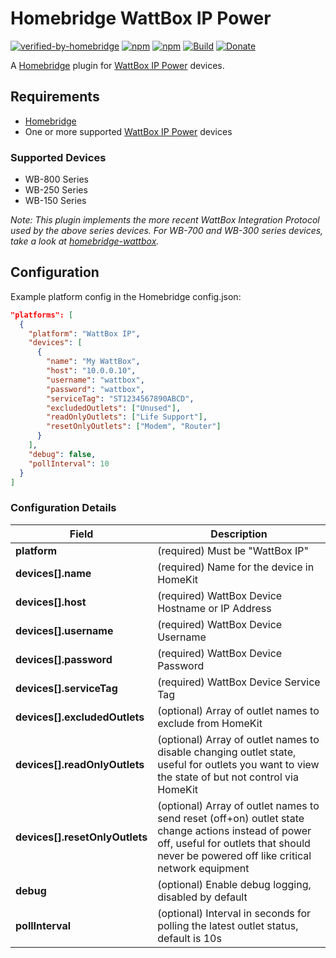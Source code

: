 # Homebridge WattBox IP Power

[![verified-by-homebridge](https://badgen.net/badge/homebridge/verified/purple)](https://github.com/homebridge/homebridge/wiki/Verified-Plugins)
[![npm](https://badgen.net/npm/v/homebridge-wattbox-ip)](https://www.npmjs.com/package/homebridge-wattbox-ip)
[![npm](https://badgen.net/npm/dt/homebridge-wattbox-ip)](https://www.npmjs.com/package/homebridge-wattbox-ip)
[![Build](https://github.com/michaelahern/homebridge-wattbox-ip/actions/workflows/build.yml/badge.svg)](https://github.com/michaelahern/homebridge-wattbox-ip/actions/workflows/build.yml)
[![Donate](https://badgen.net/badge/Donate/PayPal/green)](https://paypal.me/michaeljahern)

A [Homebridge](https://homebridge.io) plugin for [WattBox IP Power](https://www.snapav.com/shop/en/snapav/wattbox-ip-power) devices.

## Requirements

- [Homebridge](https://homebridge.io/)
- One or more supported [WattBox IP Power](https://www.snapav.com/shop/en/snapav/wattbox-ip-power) devices

### Supported Devices

- WB-800 Series
- WB-250 Series
- WB-150 Series

_Note: This plugin implements the more recent WattBox Integration Protocol used by the above series devices. For WB-700 and WB-300 series devices, take a look at [homebridge-wattbox](https://github.com/derek-miller/homebridge-wattbox)._

## Configuration

Example platform config in the Homebridge config.json:

```json
"platforms": [
  {
    "platform": "WattBox IP",
    "devices": [
      {
        "name": "My WattBox",
        "host": "10.0.0.10",
        "username": "wattbox",
        "password": "wattbox",
        "serviceTag": "ST1234567890ABCD",
        "excludedOutlets": ["Unused"],
        "readOnlyOutlets": ["Life Support"],
        "resetOnlyOutlets": ["Modem", "Router"]
      }
    ],
    "debug": false,
    "pollInterval": 10
  }
]
```

### Configuration Details

Field           	             | Description
-------------------------------|------------
**platform**   	               | (required) Must be "WattBox IP"
**devices[].name**	           | (required) Name for the device in HomeKit
**devices[].host**			       | (required) WattBox Device Hostname or IP Address
**devices[].username**	       | (required) WattBox Device Username
**devices[].password**	       | (required) WattBox Device Password
**devices[].serviceTag**	     | (required) WattBox Device Service Tag
**devices[].excludedOutlets**  | (optional) Array of outlet names to exclude from HomeKit
**devices[].readOnlyOutlets**  | (optional) Array of outlet names to disable changing outlet state, useful for outlets you want to view the state of but not control via HomeKit
**devices[].resetOnlyOutlets** | (optional) Array of outlet names to send reset (off+on) outlet state change actions instead of power off, useful for outlets that should never be powered off like critical network equipment
**debug**                      | (optional) Enable debug logging, disabled by default
**pollInterval**	             | (optional) Interval in seconds for polling the latest outlet status, default is 10s
